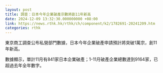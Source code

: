 ```yaml
---
layout: post
title: 調查：日本今年企業破產宗數將創11年新高
date: 2024-12-09 13:32:30.000000000 +08:00
link: https://news.rthk.hk/rthk/ch/component/k2/1782691-20241209.htm
categories: rthk
---
```


東京商工調查公布私營部門數據，日本今年企業破產申請預計將突破1萬宗，創11年新高。

數據顯示，單計11月有841家日本企業破產；1-11月破產企業總數達到9164家，已超過去年全年數字。
